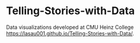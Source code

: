 # Telling-Stories-with-Data
Data visualizations developed at CMU Heinz College 
https://lasau001.github.io/Telling-Stories-with-Data/.

